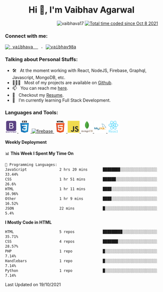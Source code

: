 <h1 align="center">Hi 👋, I'm Vaibhav Agarwal</h1>
<p align="right"> <img src="https://komarev.com/ghpvc/?username=maithrivh&label=Profile%20views&color=0e75b6&style=flat" alt="vaibhava17" /> 
<a href="https://wakatime.com/@cab027d5-8b43-4899-8312-4f5dd5018bc9"><img src="https://wakatime.com/badge/user/cab027d5-8b43-4899-8312-4f5dd5018bc9.svg" alt="Total time coded since Oct 8 2021" /></a>
</p>
<h3 align="left">Connect with me:</h3>
<p align="left">
  <samp>
    <a href="https://twitter.com/_vaibhava__" target="_blank"><img align="center" src="https://raw.githubusercontent.com/rahuldkjain/github-profile-readme-generator/master/src/images/icons/Social/twitter.svg" alt="_vaibhava__" height="30" width="40" /></a> . 
    <a href="https://www.linkedin.com/in/vaibhav98a/" target="_blank"><img align="center" src="https://raw.githubusercontent.com/rahuldkjain/github-profile-readme-generator/master/src/images/icons/Social/linked-in-alt.svg" alt="vaibhav98a" height="30" width="40" /></a>
  </samp>
</p>

<h3 align="left">Talking about Personal Stuffs:</h3>
<ul>
  <li> 🛠 &nbsp; At the moment working with React, NodeJS, Firebase, Graphql, Javascript, MongoDB, etc.</li>
  <li> 👨🏻‍💻 &nbsp; Most of my projects are available on <a href="https://github.com/VaibhavA17">Github</a>.</li>
  <li> 📫 &nbsp; You can reach me <a href="mailto:iamvaibhav.agarwal@gmail.com">here</a>.</li>
  <li> 📝 &nbsp; Checkout my <a href="https://github.com/VaibhavA17/VaibhavA17/blob/main/Resume.pdf">Resume</a>.</li>
  <li> 🚀 &nbsp; I’m currently learning Full Stack Development.</li>
</ul>

<h3 align="left">Languages and Tools:</h3>
<p align="left"> 
<a href="https://getbootstrap.com" target="_blank"> 
<img src="https://raw.githubusercontent.com/devicons/devicon/master/icons/bootstrap/bootstrap-plain-wordmark.svg" alt="bootstrap" width="40" height="40"/>
</a> 
<!-- <a href="https://www.w3schools.com/cpp/" target="_blank"> 
<img src="https://raw.githubusercontent.com/devicons/devicon/master/icons/cplusplus/cplusplus-original.svg" alt="cplusplus" width="40" height="40"/>
</a>  -->
<a href="https://www.w3schools.com/css/" target="_blank"> 
<img src="https://raw.githubusercontent.com/devicons/devicon/master/icons/css3/css3-original-wordmark.svg" alt="css3" width="40" height="40"/> 
</a>
 <a href="https://firebase.google.com/" target="_blank"> 
<img src="https://www.vectorlogo.zone/logos/firebase/firebase-icon.svg" alt="firebase" width="40" height="40"/> 
</a>
 <a href="https://www.w3.org/html/" target="_blank"> 
<img src="https://raw.githubusercontent.com/devicons/devicon/master/icons/html5/html5-original-wordmark.svg" alt="html5" width="40" height="40"/> 
</a> 
<a href="https://developer.mozilla.org/en-US/docs/Web/JavaScript" target="_blank"> 
<img src="https://raw.githubusercontent.com/devicons/devicon/master/icons/javascript/javascript-original.svg" alt="javascript" width="40" height="40"/> 
</a> 
<a href="https://www.mongodb.com/" target="_blank"> 
<img src="https://raw.githubusercontent.com/devicons/devicon/master/icons/mongodb/mongodb-original-wordmark.svg" alt="mongodb" width="40" height="40"/> 
</a> 
<a href="https://www.mysql.com/" target="_blank"> 
<img src="https://raw.githubusercontent.com/devicons/devicon/master/icons/mysql/mysql-original-wordmark.svg" alt="mysql" width="40" height="40"/> 
</a>
<a href="https://reactjs.org/" target="_blank"> 
<img src="https://raw.githubusercontent.com/devicons/devicon/master/icons/react/react-original-wordmark.svg" alt="react" width="40" height="40"/> 
</a> 
</p>


#### Weekly Deployment
<!--START_SECTION:waka-->
📊 **This Week I Spent My Time On** 

```text
💬 Programming Languages: 
JavaScript               2 hrs 20 mins       ████████░░░░░░░░░░░░░░░░░   33.44% 
CSS                      1 hr 51 mins        ██████░░░░░░░░░░░░░░░░░░░   26.6% 
HTML                     1 hr 11 mins        ████░░░░░░░░░░░░░░░░░░░░░   16.96% 
Other                    1 hr 9 mins         ████░░░░░░░░░░░░░░░░░░░░░   16.52% 
JSON                     22 mins             █░░░░░░░░░░░░░░░░░░░░░░░░   5.4%

```

**I Mostly Code in HTML** 

```text
HTML                     5 repos             █████████░░░░░░░░░░░░░░░░   35.71% 
CSS                      4 repos             ███████░░░░░░░░░░░░░░░░░░   28.57% 
PHP                      1 repo              █░░░░░░░░░░░░░░░░░░░░░░░░   7.14% 
Handlebars               1 repo              █░░░░░░░░░░░░░░░░░░░░░░░░   7.14% 
Python                   1 repo              █░░░░░░░░░░░░░░░░░░░░░░░░   7.14%

```



 Last Updated on 19/10/2021
<!--END_SECTION:waka-->
